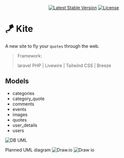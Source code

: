 <p align="center">
<a href="https://packagist.org/packages/laravel/framework"><img src="https://img.shields.io/packagist/v/laravel/framework" alt="Latest Stable Version"></a>
<a href="https://packagist.org/packages/laravel/framework"><img src="https://img.shields.io/packagist/l/laravel/framework" alt="License"></a>
</p>

# 🪁 Kite

A new site to fly your `quotes` through the web.

> Framework:
>
> laravel PHP | Livewire | Tailwind CSS | Breeze

## Models

- categories
- category_quote
- comments
- events
- images
- quotes
- user_details
- users

![DB UML](https://i.imgur.com/vWAE2Ka.png)

Planned UML diagram ![Draw.io](http://draw.io/)
![Draw io](https://i.imgur.com/YCefbgc.png)
